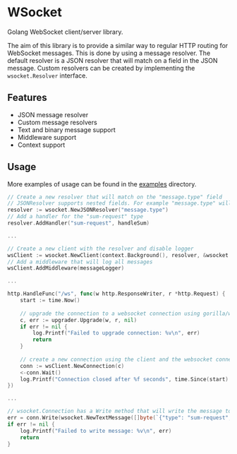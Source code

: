 # WSocket
Golang WebSocket client/server library.

The aim of this library is to provide a similar way to regular HTTP routing for WebSocket messages. This is done by using a message resolver. The default resolver is a JSON resolver that will match on a field in the JSON message. Custom resolvers can be created by implementing the `wsocket.Resolver` interface.

## Features
- JSON message resolver
- Custom message resolvers
- Text and binary message support
- Middleware support
- Context support

## Usage
More examples of usage can be found in the [examples](examples) directory.
```go
// Create a new resolver that will match on the "message.type" field
// JSONResolver supports nested fields. For example "message.type" will match on {"message": {"type": "value"}}
resolver := wsocket.NewJSONResolver("message.type")
// Add a handler for the "sum-request" type
resolver.AddHandler("sum-request", handleSum)

...

// Create a new client with the resolver and disable logger
wsClient := wsocket.NewClient(context.Background(), resolver, &wsocket.NoLogger{})
// Add a middleware that will log all messages
wsClient.AddMiddleware(messageLogger)

...

http.HandleFunc("/ws", func(w http.ResponseWriter, r *http.Request) {
    start := time.Now()
	
    // upgrade the connection to a websocket connection using gorilla/websocket
    c, err := upgrader.Upgrade(w, r, nil)
    if err != nil {
        log.Printf("Failed to upgrade connection: %v\n", err)
        return
    }
    
    // create a new connection using the client and the websocket connection
    conn := wsClient.NewConnection(c)
    <-conn.Wait()
    log.Printf("Connection closed after %f seconds", time.Since(start).Seconds())
})

...

// wsocket.Connection has a Write method that will write the message to the websocket connection
err = conn.Write(wsocket.NewTextMessage([]byte(`{"type": "sum-request", "a": 1, "b": 2}`)))
if err != nil {
    log.Printf("Failed to write message: %v\n", err)
    return
}
```
